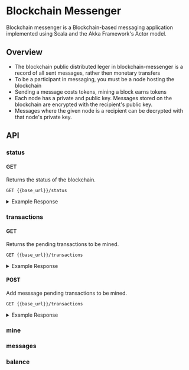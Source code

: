 # Blockchain Messenger

Blockchain messenger is a Blockchain-based messaging application
implemented using Scala and the Akka Framework's Actor model.

## Overview

- The blockchain public distributed leger in blockchain-messenger is a record of all sent messages, rather then monetary
  transfers
- To be a participant in messaging, you must be a node hosting the blockchain
- Sending a message costs tokens, mining a block earns tokens
- Each node has a private and public key. Messages stored on the blockchain are encrypted with the recipient's public
  key.
- Messages where the given node is a recipient can be decrypted with that node's private key.

## API

### status

#### GET

Returns the status of the blockchain.

`GET {{base_url}}/status`

<details>
<summary> Example Response </summary>

```json
{
  "blocks": [
    {
      "hash": "f51545fd7e6462d968414194ff8b687e62cb8d51ced26de56c316fec6820e026",
      "index": 0,
      "timestamp": 0
    },
    {
      "hash": "fbca74407a8a7edb2c277e8f2148e435697a933f75188b4f124befd1545dc3c9",
      "index": 1,
      "proof": 28082,
      "timestamp": 1713188892367,
      "transactions": [
        {
          "beneficiary": "node1",
          "originator": "theBank",
          "transactionId": "eSP6QF",
          "value": 10
        }
      ]
    }
  ]
}
```

</details>

### transactions

#### GET
Returns the pending transactions to be mined.

`GET {{base_url}}/transactions`

<details>
<summary> Example Response </summary>

```json
[
  {
    "beneficiary": "node2",
    "message": "Nz0tjK0FrRvnH9HI6gs/H+hXf6Q4qxIElSCB8O4CJ9sTngWYyzH5YbEngE02ImI3KypBRyjU5DYM9zCRBbDrWIJjuThV5W9CahdfvGR/sqifATWIWAQcujdRvEILPgGK1Wh1EkukFBTkx4PMx4UZOY31gFIrE/w0M97g/PbTwAk=",
    "originator": "node1",
    "transactionId": "6txU0I",
    "value": 1
  }
]
```

</details>

#### POST

Add messsage pending transactions to be mined.

`GET {{base_url}}/transactions`

<details>
<summary> Example Response </summary>

```json
[
  {
    "beneficiary": "node2",
    "message": "Nz0tjK0FrRvnH9HI6gs/H+hXf6Q4qxIElSCB8O4CJ9sTngWYyzH5YbEngE02ImI3KypBRyjU5DYM9zCRBbDrWIJjuThV5W9CahdfvGR/sqifATWIWAQcujdRvEILPgGK1Wh1EkukFBTkx4PMx4UZOY31gFIrE/w0M97g/PbTwAk=",
    "originator": "node1",
    "transactionId": "6txU0I",
    "value": 1
  }
]
```

</details>

### mine
### messages
### balance